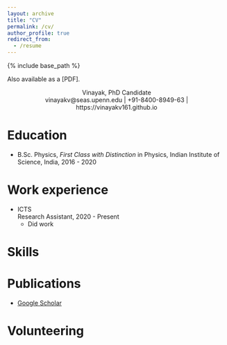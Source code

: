 ```yaml
---
layout: archive
title: "CV"
permalink: /cv/
author_profile: true
redirect_from:
  - /resume
---
```


{% include base_path %}

Also available as a [PDF].

<div align="center"> Vinayak, PhD Candidate </div>
<div align="center"> vinayakv@seas.upenn.edu | +91-8400-8949-63 | https://vinayakv161.github.io </div>

Education
=========
* B.Sc. Physics, *First Class with Distinction* in Physics, Indian Institute of Science, India, 2016 - 2020 

Work experience
===============
* ICTS  
Research Assistant, 2020 - Present 
  * Did work
  
  
Skills
======

Publications
======
* [Google Scholar](https://scholar.google.com/citations?hl=en&user=RuEjeXkAAAAJ&view_op=list_works&sortby=pubdate)
    
Volunteering
======
